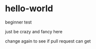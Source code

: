 # hello-world
beginner test

just be crazy and fancy here

change again to see if pull request can get
